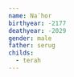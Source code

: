 ```yaml
---
name: Naʹhor
birthyear: -2177
deathyear: -2029
gender: male
father: serug
childs:
  - terah
---
```


